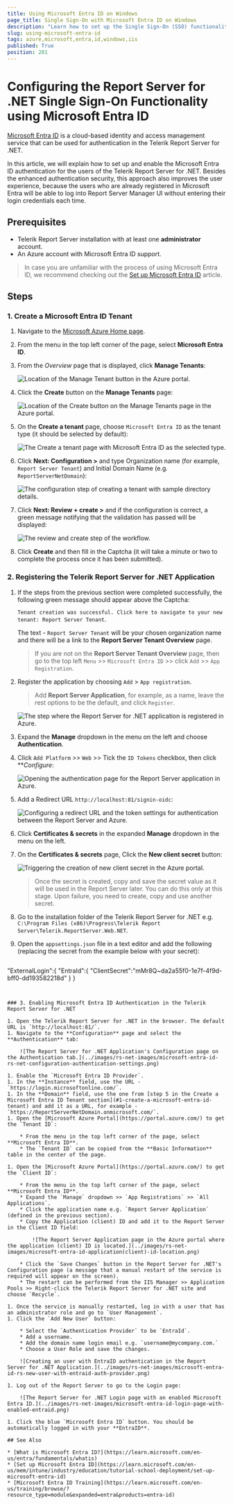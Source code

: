 ```yaml
---
title: Using Microsoft Entra ID on Windows
page_title: Single Sign-On with Microsoft Entra ID on Windows
description: "Learn how to set up the Single Sign-On (SSO) functionality in Microsoft Entra ID and use it to authenticate against the Telerik Report Server instance hosted on Windows IIS."
slug: using-microsoft-entra-id
tags: azure,microsoft,entra,id,windows,iis
published: True
position: 201
---
```


# Configuring the Report Server for .NET Single Sign-On Functionality using Microsoft Entra ID

[Microsoft Entra ID](https://learn.microsoft.com/en-us/entra/identity/) is a cloud-based identity and access management service that can be used for authentication in the Telerik Report Server for .NET. 

In this article, we will explain how to set up and enable the Microsoft Entra ID authentication for the users of the Telerik Report Server for .NET. Besides the enhanced authentication security, this approach also improves the user experience, because the users who are already registered in Microsoft Entra will be able to log into Report Server Manager UI without entering their login credentials each time.

## Prerequisites

- Telerik Report Server installation with at least one **administrator** account.
- An Azure account with Microsoft Entra ID support.

> In case you are unfamiliar with the process of using Microsoft Entra ID, we recommend checking out the [Set up Microsoft Entra ID](https://learn.microsoft.com/en-us/mem/intune/industry/education/tutorial-school-deployment/set-up-microsoft-entra-id) article.

## Steps

### 1. Create a Microsoft Entra ID Tenant

1. Navigate to the [Microsoft Azure Home page](https://portal.azure.com/#home).
1. From the menu in the top left corner of the page, select **Microsoft Entra ID**.
1. From the *Overview* page that is displayed, click **Manage Tenants**:

	![Location of the Manage Tenant button in the Azure portal.](../images/rs-net-images/microsoft-entra-id-manage-tenants-step.png)

1. Click the **Create** button on the **Manage Tenants** page:

	![Location of the Create button on the Manage Tenants page in the Azure portal.](../images/rs-net-images/microsoft-entra-id-create-tenant-step.png)

1. On the **Create a tenant** page, choose `Microsoft Entra ID` as the tenant type (it should be selected by default):

	![The Create a tenant page with Microsoft Entra ID as the selected type.](../images/rs-net-images/microsoft-entra-id-select-tenant-type-step.png)

1. Click **Next: Configuration >** and type Organization name (for example, `Report Server Tenant`) and Initial Domain Name (e.g. `ReportServerNetDomain`):

	![The configuration step of creating a tenant with sample directory details.](../images/rs-net-images/microsoft-entra-id-tenant-configuration-step.png)

1. Click **Next: Review + create >** and if the configuration is correct, a green message notifying that the validation has passed will be displayed:

	![The review and create step of the workflow.](../images/rs-net-images/microsoft-entra-id-tenant-review-step.png)

1. Click **Create** and then fill in the Captcha (it will take a minute or two to complete the process once it has been submitted).

### 2. Registering the Telerik Report Server for .NET Application

1. If the steps from the previous section were completed successfully, the following green message should appear above the Captcha:

	`Tenant creation was successful. Click here to navigate to your new tenant: Report Server Tenant`.
	
	The text - `Report Server Tenant` will be your chosen organization name and there will be a link to the **Report Server Tenant Overview** page. 

	> If you are not on the **Report Server Tenant Overview** page, then go to the top left `Menu` >> `Microsoft Entra ID` >> click `Add` >> `App Registration`.
	
1. Register the application by choosing `Add` > `App registration`.

	> Add **Report Server Application**, for example, as a name, leave the rest options to be the default, and click `Register`.
 
	![The step where the Report Server for .NET application is registered in Azure.](../images/rs-net-images/microsoft-entra-id-app-registration-step.png)

1. Expand the **Manage** dropdown in the menu on the left and choose **Authentication**.
1. Click `Add Platform` >> `Web` >> Tick the `ID Tokens` checkbox, then click ***Configure*:

	![Opening the authentication page for the Report Server application in Azure.](../images/rs-net-images/microsoft-entra-id-authentication-step.png)

1. Add a Redirect URL `http://localhost:81/signin-oidc`:

	![Configuring a redirect URL and the token settings for authentication between the Report Server and Azure.](../images/rs-net-images/microsoft-entra-id-authentication-redirect-and-token-settings-step.png)

1. Click **Certificates & secrets** in the expanded **Manage** dropdown in the menu on the left.
1. On the **Certificates & secrets** page, Click the **New client secret** button:

	![Triggering the creation of new client secret in the Azure portal.](../images/rs-net-images/microsoft-entra-id-creating-client-secret-step.png)

	> Once the secret is created, copy and save the secret value as it will be used in the Report Server later. You can do this only at this stage. Upon failure, you need to create, copy and use another secret.

1. Go to the installation folder of the Telerik Report Server for .NET e.g. `C:\Program Files (x86)\Progress\Telerik Report Server\Telerik.ReportServer.Web.NET`.
1. Open the `appsettings.json` file in a text editor and add the following (replacing the secret from the example below with your secret):

	````JSON
"ExternalLogin":{
		"EntraId":{
			"ClientSecret":"mMr8Q~da2a55f0-1e7f-4f9d-bff0-dd193582218d"
		}
	}
````


### 3. Enabling Microsoft Entra ID Authentication in the Telerik Report Server for .NET 

1. Open the Telerik Report Server for .NET in the browser. The default URL is `http://localhost:81/`.
1. Navigate to the **Configuration** page and select the **Authentication** tab:

	![The Report Server for .NET Application's Configuration page on the Authentication tab.](../images/rs-net-images/microsoft-entra-id-rs-net-configuration-authentication-settings.png)

1. Enable the `Microsoft Entra ID Provider`.
1. In the **Instance** field, use the URL - `https://login.microsoftonline.com/`.
1. In the **Domain** field, use the one from [step 5 in the Create a Microsoft Entra ID Tenant section](#1-create-a-microsoft-entra-id-tenant) and add it as a URL, for example - `https://ReportServerNetDomain.onmicrosoft.com/`.
1. Open the [Microsoft Azure Portal](https://portal.azure.com/) to get the `Tenant ID`:

	* From the menu in the top left corner of the page, select **Microsoft Entra ID**.
	* The `Tenant ID` can be copied from the **Basic Information** table in the center of the page.

1. Open the [Microsoft Azure Portal](https://portal.azure.com/) to get the `Client ID`:

	* From the menu in the top left corner of the page, select **Microsoft Entra ID**.
	* Expand the `Manage` dropdown >> `App Registrations` >> `All Applications`.
	* Click the application name e.g. `Report Server Application` (defined in the previous section).
	* Copy the Application (client) ID and add it to the Report Server in the Client ID field:

		![The Report Server Application page in the Azure portal where the application (client) ID is located.](../images/rs-net-images/microsoft-entra-id-application(client)-id-location.png)

	* Click the `Save Changes` button in the Report Server for .NET's Configuration page (a message that a manual restart of the service is required will appear on the screen).
	* The restart can be performed from the IIS Manager >> Application Pools >> Right-click the Telerik Report Server for .NET site and choose `Recycle`.	

1. Once the service is manually restarted, log in with a user that has an administrator role and go to `User Management`.
1. Click the `Add New User` button:

	* Select the `Authentication Provider` to be `EntraId`.
	* Add a username.
	* Add the domain name login email e.g. `username@mycompany.com.`
	* Choose a User Role and save the changes.

	![Creating an user with EntraID authentication in the Report Server for .NET Application.](../images/rs-net-images/microsoft-entra-id-rs-new-user-with-entraid-auth-provider.png)

1. Log out of the Report Server to go to the Login page:

	![The Report Server for .NET Login page with an enabled Microsoft Entra ID.](../images/rs-net-images/microsoft-entra-id-login-page-with-enabled-entraid.png)

1. Click the blue `Microsoft Entra ID` button. You should be automatically logged in with your **EntraID**. 

## See Also

* [What is Microsoft Entra ID?](https://learn.microsoft.com/en-us/entra/fundamentals/whatis) 
* [Set up Microsoft Entra ID](https://learn.microsoft.com/en-us/mem/intune/industry/education/tutorial-school-deployment/set-up-microsoft-entra-id)
* [Microsoft Entra ID Training](https://learn.microsoft.com/en-us/training/browse/?resource_type=module&expanded=entra&products=entra-id)
